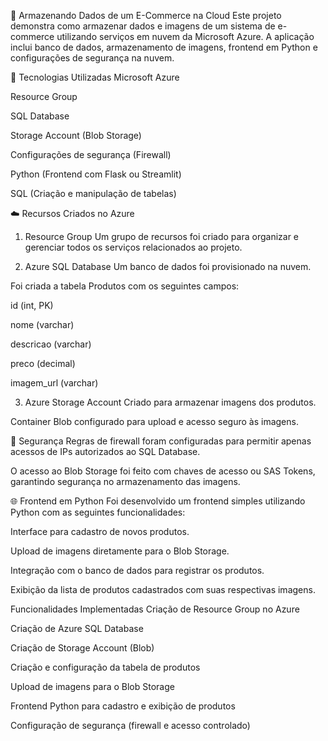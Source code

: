 🛒 Armazenando Dados de um E-Commerce na Cloud
Este projeto demonstra como armazenar dados e imagens de um sistema de e-commerce utilizando serviços em nuvem da Microsoft Azure. A aplicação inclui banco de dados, armazenamento de imagens, frontend em Python e configurações de segurança na nuvem.

🔧 Tecnologias Utilizadas
Microsoft Azure

Resource Group

SQL Database

Storage Account (Blob Storage)

Configurações de segurança (Firewall)

Python (Frontend com Flask ou Streamlit)

SQL (Criação e manipulação de tabelas)

☁️ Recursos Criados no Azure
1. Resource Group
Um grupo de recursos foi criado para organizar e gerenciar todos os serviços relacionados ao projeto.

2. Azure SQL Database
Um banco de dados foi provisionado na nuvem.

Foi criada a tabela Produtos com os seguintes campos:

id (int, PK)

nome (varchar)

descricao (varchar)

preco (decimal)

imagem_url (varchar)

3. Azure Storage Account
Criado para armazenar imagens dos produtos.

Container Blob configurado para upload e acesso seguro às imagens.

🔐 Segurança
Regras de firewall foram configuradas para permitir apenas acessos de IPs autorizados ao SQL Database.

O acesso ao Blob Storage foi feito com chaves de acesso ou SAS Tokens, garantindo segurança no armazenamento das imagens.

🌐 Frontend em Python
Foi desenvolvido um frontend simples utilizando Python com as seguintes funcionalidades:

Interface para cadastro de novos produtos.

Upload de imagens diretamente para o Blob Storage.

Integração com o banco de dados para registrar os produtos.

Exibição da lista de produtos cadastrados com suas respectivas imagens.

Funcionalidades Implementadas
 Criação de Resource Group no Azure

 Criação de Azure SQL Database

 Criação de Storage Account (Blob)

 Criação e configuração da tabela de produtos

 Upload de imagens para o Blob Storage

 Frontend Python para cadastro e exibição de produtos

 Configuração de segurança (firewall e acesso controlado)


 